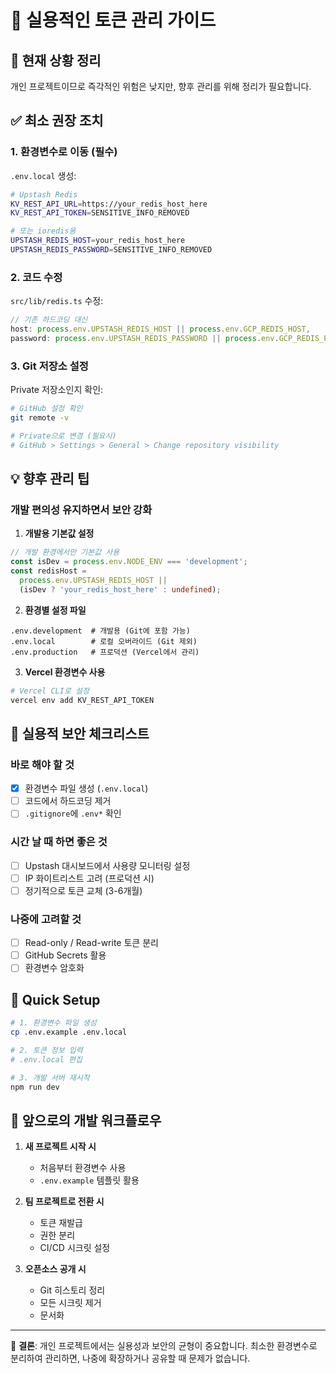 # 🔐 실용적인 토큰 관리 가이드

## 📌 현재 상황 정리

개인 프로젝트이므로 즉각적인 위험은 낮지만, 향후 관리를 위해 정리가 필요합니다.

## ✅ 최소 권장 조치

### 1. **환경변수로 이동** (필수)

`.env.local` 생성:

```bash
# Upstash Redis
KV_REST_API_URL=https://your_redis_host_here
KV_REST_API_TOKEN=SENSITIVE_INFO_REMOVED

# 또는 ioredis용
UPSTASH_REDIS_HOST=your_redis_host_here
UPSTASH_REDIS_PASSWORD=SENSITIVE_INFO_REMOVED
```

### 2. **코드 수정**

`src/lib/redis.ts` 수정:

```typescript
// 기존 하드코딩 대신
host: process.env.UPSTASH_REDIS_HOST || process.env.GCP_REDIS_HOST,
password: process.env.UPSTASH_REDIS_PASSWORD || process.env.GCP_REDIS_PASSWORD,
```

### 3. **Git 저장소 설정**

Private 저장소인지 확인:

```bash
# GitHub 설정 확인
git remote -v

# Private으로 변경 (필요시)
# GitHub > Settings > General > Change repository visibility
```

## 💡 향후 관리 팁

### 개발 편의성 유지하면서 보안 강화

1. **개발용 기본값 설정**

```typescript
// 개발 환경에서만 기본값 사용
const isDev = process.env.NODE_ENV === 'development';
const redisHost =
  process.env.UPSTASH_REDIS_HOST ||
  (isDev ? 'your_redis_host_here' : undefined);
```

2. **환경별 설정 파일**

```
.env.development  # 개발용 (Git에 포함 가능)
.env.local        # 로컬 오버라이드 (Git 제외)
.env.production   # 프로덕션 (Vercel에서 관리)
```

3. **Vercel 환경변수 사용**

```bash
# Vercel CLI로 설정
vercel env add KV_REST_API_TOKEN
```

## 🎯 실용적 보안 체크리스트

### 바로 해야 할 것

- [x] 환경변수 파일 생성 (`.env.local`)
- [ ] 코드에서 하드코딩 제거
- [ ] `.gitignore`에 `.env*` 확인

### 시간 날 때 하면 좋은 것

- [ ] Upstash 대시보드에서 사용량 모니터링 설정
- [ ] IP 화이트리스트 고려 (프로덕션 시)
- [ ] 정기적으로 토큰 교체 (3-6개월)

### 나중에 고려할 것

- [ ] Read-only / Read-write 토큰 분리
- [ ] GitHub Secrets 활용
- [ ] 환경변수 암호화

## 📝 Quick Setup

```bash
# 1. 환경변수 파일 생성
cp .env.example .env.local

# 2. 토큰 정보 입력
# .env.local 편집

# 3. 개발 서버 재시작
npm run dev
```

## 🚀 앞으로의 개발 워크플로우

1. **새 프로젝트 시작 시**
   - 처음부터 환경변수 사용
   - `.env.example` 템플릿 활용

2. **팀 프로젝트로 전환 시**
   - 토큰 재발급
   - 권한 분리
   - CI/CD 시크릿 설정

3. **오픈소스 공개 시**
   - Git 히스토리 정리
   - 모든 시크릿 제거
   - 문서화

---

💬 **결론**: 개인 프로젝트에서는 실용성과 보안의 균형이 중요합니다.
최소한 환경변수로 분리하여 관리하면, 나중에 확장하거나 공유할 때 문제가 없습니다.
